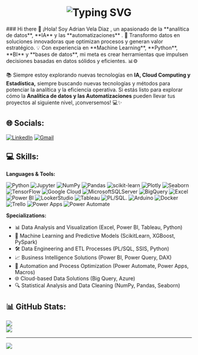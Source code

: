<!-- Header -->
<div align="center">
    <h1>
      <strong>
          <img src="https://readme-typing-svg.herokuapp.com?font=Fira+Code&weight=900&size=25&pause=1000&color=3F8114&vCenter=true&width=625&height=55&lines=Hi+there%2C+I'm+Elizabeth%2C+a+Data+Analytics." alt="Typing SVG" />
      </strong>
    </h1>
</div>
### Hi there 👋
¡Hola! Soy Adrian Vela Diaz , un apasionado de la **analítica de datos**, **IA** y las **automatizaciones** . 🚀 Transformo datos en soluciones innovadoras que optimizan procesos y generan valor estratégico. 💡 Con experiencia en **Machine Learning**, **Python**, **BI** y **bases de datos**, mi meta es crear herramientas que impulsen decisiones basadas en datos sólidos y eficientes. 📊⚙️

📚 Siempre estoy explorando nuevas tecnologías en **IA, Cloud Computing y Estadística,** siempre buscando nuevas tecnologías y métodos para potenciar la analítica y la eficiencia operativa. Si estás listo para explorar cómo la **Analítica de datos y las Automatizaciones** pueden llevar tus proyectos al siguiente nivel, ¡conversemos! 💻✨

## 🌐 Socials:
[![LinkedIn](https://img.shields.io/badge/LinkedIn-%230077B5.svg?style=for-the-badge&logo=linkedin&logoColor=white)](https://linkedin.com/in/adrianvelad)
[![Gmail](https://img.shields.io/badge/Gmail-%23D14836.svg?style=for-the-badge&logo=gmail&logoColor=white)](mailto:adrianvelad@gmail.com)

## 💻 Skills:
**Languages & Tools:**


![Python](https://img.shields.io/badge/python-3670A0?style=for-the-badge&logo=python&logoColor=ffdd54) ![Jupyter](https://img.shields.io/badge/Jupyter-F37626?style=for-the-badge&logo=jupyter&logoColor=white) ![NumPy](https://img.shields.io/badge/numpy-%23013243.svg?style=for-the-badge&logo=numpy&logoColor=white) ![Pandas](https://img.shields.io/badge/pandas-%23150458.svg?style=for-the-badge&logo=pandas&logoColor=white) ![scikit-learn](https://img.shields.io/badge/scikit--learn-%23F7931E.svg?style=for-the-badge&logo=scikit-learn&logoColor=white)  ![Plotly](https://img.shields.io/badge/Plotly-%233F4F75.svg?style=for-the-badge&logo=plotly&logoColor=white) ![Seaborn](https://img.shields.io/badge/Seaborn-3776AB?style=for-the-badge&logo=python&logoColor=white) ![TensorFlow](https://img.shields.io/badge/TensorFlow-%23FF6F00.svg?style=for-the-badge&logo=TensorFlow&logoColor=white)  ![Google Cloud](https://img.shields.io/badge/Google%20Cloud-%234285F4.svg?style=for-the-badge&logo=google-cloud&logoColor=white) ![MicrosoftSQLServer](https://img.shields.io/badge/Microsoft%20SQL%20Sever-CC2927?style=for-the-badge&logo=microsoft%20sql%20server&logoColor=white) ![BigQuery](https://img.shields.io/badge/BigQuery-4285F4?style=for-the-badge&logo=google-cloud&logoColor=white) ![Excel](https://img.shields.io/badge/Excel-217346?style=for-the-badge&logo=Microsoft-Excel&logoColor=white) ![Power BI](https://img.shields.io/badge/Power_BI-%23F2C811.svg?style=for-the-badge&logo=Power%20BI&logoColor=white) ![LookerStudio](https://img.shields.io/badge/Looker_Studio-4285F4?style=for-the-badge&logo=looker-studio&logoColor=white)  ![Tableau](https://img.shields.io/badge/Tableau-E97627?style=for-the-badge&logo=Tableau&logoColor=white) ![PL/SQL](https://img.shields.io/badge/PL%2FSQL-3670A0?style=for-the-badge&logo=oracle&logoColor=ffdd54). ![Arduino](https://img.shields.io/badge/-Arduino-00979D?style=for-the-badge&logo=Arduino&logoColor=white) ![Docker](https://img.shields.io/badge/-Docker-2496ED?style=for-the-badge&logo=Docker&logoColor=white) ![Trello](https://img.shields.io/badge/-Trello-0079BF?style=for-the-badge&logo=Trello&logoColor=white) ![Power Apps](https://img.shields.io/badge/Power_Apps-%236B0BDE.svg?style=for-the-badge&logo=Power%20Apps&logoColor=white) ![Power Automate](https://img.shields.io/badge/Power_Automate-%230078D4.svg?style=for-the-badge&logo=Power%20Automate&logoColor=white)

**Specializations:**
- 📊 Data Analysis and Visualization (Excel, Power BI, Tableau, Python)
- 🤖 Machine Learning and Predictive Models (ScikitLearn, XGBoost, PySpark)
- 🛠 Data Engineering and ETL Processes (PL/SQL, SSIS, Python)
- 📈 Business Intelligence Solutions (Power BI, Power Query, DAX)
- 🔄 Automation and Process Optimization (Power Automate, Power Apps, Macros)
- 🌐 Cloud-based Data Solutions (Big Query, Azure)
- 🔍 Statistical Analysis and Data Cleaning (NumPy, Pandas, Seaborn)

## 📊 GitHub Stats:
![](https://github-readme-stats.vercel.app/api?username=avelad31&theme=synthwave&hide_border=false&include_all_commits=true&count_private=true)<br/>
![](https://github-readme-stats.vercel.app/api/top-langs/?username=avelad31&theme=synthwave&hide_border=false&include_all_commits=true&count_private=true&layout=compact)


---
[![](https://visitcount.itsvg.in/api?id=avelad31&icon=0&color=0)](https://visitcount.itsvg.in)

<!-- Proudly created with GPRM ( https://gprm.itsvg.in ) -->
